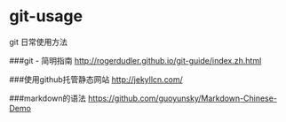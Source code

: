 # git-usage
git 日常使用方法

###git - 简明指南
http://rogerdudler.github.io/git-guide/index.zh.html

###使用github托管静态网站
http://jekyllcn.com/

###markdown的语法
https://github.com/guoyunsky/Markdown-Chinese-Demo
